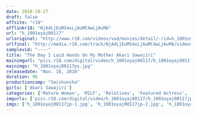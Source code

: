 ```yaml
---
date: 2018-10-27
draft: false
affsite: "r18"
afflinkr18: "NjA4LjEuMS4xLjAuMC4wLjAuMA"
url: "h_1001oyaj00117"
urloriginal: "http://www.r18.com/videos/vod/movies/detail/-/id=h_1001oyaj00117"
urlfinal: "http://media.r18.com/track/NjA4LjEuMS4xLjAuMC4wLjAuMA/videos/vod/movies/detail/-/id=h_1001oyaj00117"
samplevid: "----"
title: "The Day I Laid Hands On My Mother Akari Sawajiri"
mainimgurl: "pics.r18.com/digital/video/h_1001oyaj00117/h_1001oyaj00117ps.jpg"
mainimgs: "h_1001oyaj00117ps.jpg"
releasedate: "Nov. 18, 2016"
duration: 96
productioncomp: "Seishunsha"
girls: ['Akari Sawajiri']
categories: ['Mature Woman', 'MILF', 'Relatives', 'Featured Actress', 'Drama']
imgurls: ['pics.r18.com/digital/video/h_1001oyaj00117/h_1001oyaj00117jp-1.jpg', 'pics.r18.com/digital/video/h_1001oyaj00117/h_1001oyaj00117jp-2.jpg', 'pics.r18.com/digital/video/h_1001oyaj00117/h_1001oyaj00117jp-3.jpg', 'pics.r18.com/digital/video/h_1001oyaj00117/h_1001oyaj00117jp-4.jpg', 'pics.r18.com/digital/video/h_1001oyaj00117/h_1001oyaj00117jp-5.jpg', 'pics.r18.com/digital/video/h_1001oyaj00117/h_1001oyaj00117jp-6.jpg', 'pics.r18.com/digital/video/h_1001oyaj00117/h_1001oyaj00117jp-7.jpg', 'pics.r18.com/digital/video/h_1001oyaj00117/h_1001oyaj00117jp-8.jpg', 'pics.r18.com/digital/video/h_1001oyaj00117/h_1001oyaj00117jp-9.jpg', 'pics.r18.com/digital/video/h_1001oyaj00117/h_1001oyaj00117jp-10.jpg', 'pics.r18.com/digital/video/h_1001oyaj00117/h_1001oyaj00117jp-11.jpg', 'pics.r18.com/digital/video/h_1001oyaj00117/h_1001oyaj00117jp-12.jpg', 'pics.r18.com/digital/video/h_1001oyaj00117/h_1001oyaj00117jp-13.jpg', 'pics.r18.com/digital/video/h_1001oyaj00117/h_1001oyaj00117jp-14.jpg', 'pics.r18.com/digital/video/h_1001oyaj00117/h_1001oyaj00117jp-15.jpg', 'pics.r18.com/digital/video/h_1001oyaj00117/h_1001oyaj00117jp-16.jpg', 'pics.r18.com/digital/video/h_1001oyaj00117/h_1001oyaj00117jp-17.jpg', 'pics.r18.com/digital/video/h_1001oyaj00117/h_1001oyaj00117jp-18.jpg', 'pics.r18.com/digital/video/h_1001oyaj00117/h_1001oyaj00117jp-19.jpg', 'pics.r18.com/digital/video/h_1001oyaj00117/h_1001oyaj00117jp-20.jpg']
imgs: ['h_1001oyaj00117jp-1.jpg', 'h_1001oyaj00117jp-2.jpg', 'h_1001oyaj00117jp-3.jpg', 'h_1001oyaj00117jp-4.jpg', 'h_1001oyaj00117jp-5.jpg', 'h_1001oyaj00117jp-6.jpg', 'h_1001oyaj00117jp-7.jpg', 'h_1001oyaj00117jp-8.jpg', 'h_1001oyaj00117jp-9.jpg', 'h_1001oyaj00117jp-10.jpg', 'h_1001oyaj00117jp-11.jpg', 'h_1001oyaj00117jp-12.jpg', 'h_1001oyaj00117jp-13.jpg', 'h_1001oyaj00117jp-14.jpg', 'h_1001oyaj00117jp-15.jpg', 'h_1001oyaj00117jp-16.jpg', 'h_1001oyaj00117jp-17.jpg', 'h_1001oyaj00117jp-18.jpg', 'h_1001oyaj00117jp-19.jpg', 'h_1001oyaj00117jp-20.jpg']
---
```

